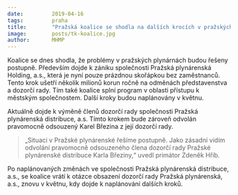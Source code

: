 ```yaml
---
date:         2019-04-16
tags:         praha
title:        "Pražská koalice se shodla na dalších krocích v pražských plynárnách"
image: 	      posts/tk-koalice.jpg
author:       MHMP
---
```


Koalice se dnes shodla, že problémy v pražských plynárnách budou řešeny postupně. Především dojde k zániku společnosti Pražská plynárenská Holding, a.s., která je nyní pouze prázdnou skořápkou bez zaměstnanců. Tento krok ušetří několik milionů korun ročně na odměnách představenstva a dozorčí rady. Tím také koalice splní program v oblasti přístupu k městským společnostem. Další kroky budou naplánovány v květnu. 

Aktuálně dojde k výměně členů dozorčí rady společnosti Pražská plynárenská distribuce, a.s. Tímto krokem bude zároveň odvolán pravomocně odsouzený Karel Březina z její dozorčí rady.

> „Situaci v Pražské plynárenské řešíme postupně. Jako zásadní vidím odvolání pravomocně odsouzeného člena dozorčí rady Pražské plynárenské distribuce Karla Březiny,“ uvedl primátor Zdeněk Hřib.

Po naplánovaných změnách ve společnosti Pražská plynárenská distribuce, a.s., se koalice vrátí k otázce obsazení dozorčí rady Pražská plynárenská, a.s., znovu v květnu, kdy dojde k naplánování dalších kroků.
